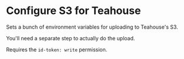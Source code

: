 # Configure S3 for Teahouse

Sets a bunch of environment variables for uploading to Teahouse's S3.

You'll need a separate step to actually do the upload.

Requires the `id-token: write` permission.